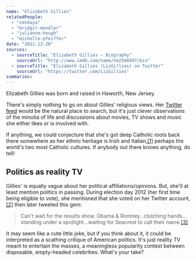 ```yaml
---
name: "Elizabeth Gillies"
relatedPeople:
  - "zendaya"
  - "bridgit-mendler"
  - "julianne-hough"
  - "michelle-pfeiffer"
date: "2012-12-20"
sources:
  - sourceTitle: "Elizabeth Gillies – Biography"
    sourceUrl: "http://www.imdb.com/name/nm2566697/bio"
  - sourceTitle: "Elizabeth Gillies (LizGillies) on Twitter"
    sourceUrl: "https://twitter.com/LizGillies"
summaries:
---
```


Elizabeth Gillies was born and raised in Haworth, New Jersey.

There's simply nothing to go on about Gillies' religious views. Her [Twitter feed](https://twitter.com/LizGillies) would be the natural place to search, but it's just clever observations of the minutia of life and discussions about movies, TV shows and music she either likes or is involved with.

If anything, we could conjecture that she's got deep Catholic roots back there somewhere as her ethnic heritage is Irish and Italian,<a class="source-citation" href="#http%3A%2F%2Fwww.imdb.com%2Fname%2Fnm2566697%2Fbio" title="Elizabeth Gillies – Biography">[1]</a> perhaps the world's two most Catholic cultures. If anybody out there knows anything, do tell!


## Politics as reality TV

Gillies' is equally vague about her political affiliations/opinions. But, she'll at least mention politics in passing. During election day 2012 (her first time being eligible to vote), she mentioned that she voted on her Twitter account,<a class="source-citation" href="#https%3A%2F%2Ftwitter.com%2FLizGillies" title="Elizabeth Gillies (LizGillies) on Twitter">[2]</a> then later tweeted this gem:

>Can't wait for the results show. Obama & Romney…clutching hands…standing under a spotlight…waiting for Seacrest to call their name.<a class="source-citation" href="#https%3A%2F%2Ftwitter.com%2FLizGillies" title="Elizabeth Gillies (LizGillies) on Twitter">[3]</a>

It may seem like a cute little joke, but if you think about it, it could be interpreted as a scathing critique of American politics. It's just reality TV meant to entertain the masses, a meaningless popularity contest between disposable, empty-headed celebrities. What's your take?